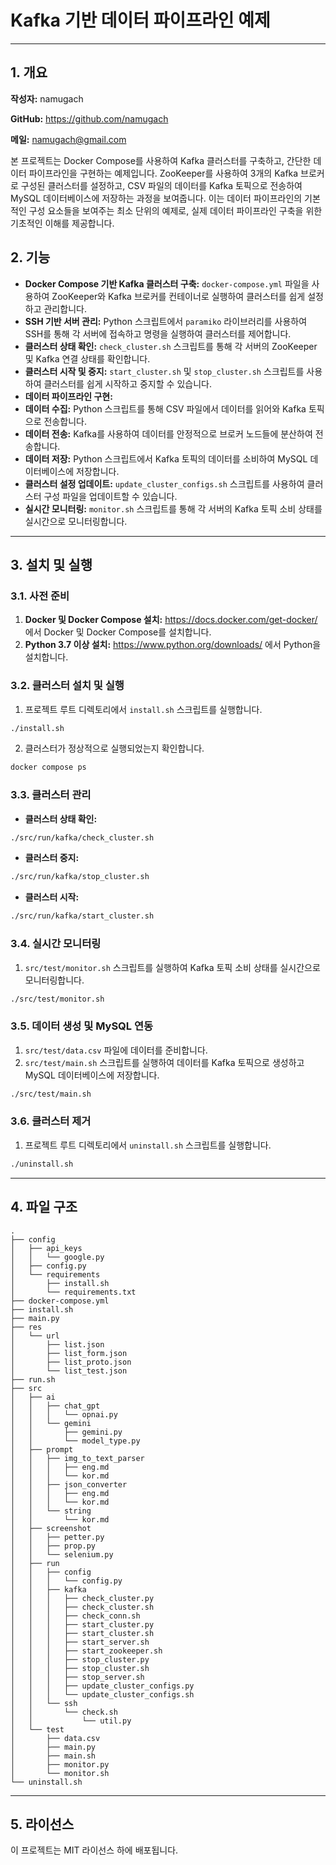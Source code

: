 # Kafka 기반 데이터 파이프라인 예제

---

## 1. 개요

**작성자:** namugach

**GitHub:** https://github.com/namugach

**메일:** namugach@gmail.com

본 프로젝트는 Docker Compose를 사용하여 Kafka 클러스터를 구축하고, 간단한 데이터 파이프라인을 구현하는 예제입니다. ZooKeeper를 사용하여 3개의 Kafka 브로커로 구성된 클러스터를 설정하고, CSV 파일의 데이터를 Kafka 토픽으로 전송하여 MySQL 데이터베이스에 저장하는 과정을 보여줍니다. 이는 데이터 파이프라인의 기본적인 구성 요소들을 보여주는 최소 단위의 예제로, 실제 데이터 파이프라인 구축을 위한 기초적인 이해를 제공합니다.


## 2. 기능

*   **Docker Compose 기반 Kafka 클러스터 구축:**  `docker-compose.yml`  파일을 사용하여 ZooKeeper와 Kafka 브로커를 컨테이너로 실행하여 클러스터를 쉽게 설정하고 관리합니다.
*   **SSH 기반 서버 관리:** Python 스크립트에서  `paramiko`  라이브러리를 사용하여 SSH를 통해 각 서버에 접속하고 명령을 실행하여 클러스터를 제어합니다.
*   **클러스터 상태 확인:**  `check_cluster.sh`  스크립트를 통해 각 서버의 ZooKeeper 및 Kafka 연결 상태를 확인합니다.
*   **클러스터 시작 및 중지:**  `start_cluster.sh`  및  `stop_cluster.sh`  스크립트를 사용하여 클러스터를 쉽게 시작하고 중지할 수 있습니다.
*   **데이터 파이프라인 구현:**
*   **데이터 수집:** Python 스크립트를 통해 CSV 파일에서 데이터를 읽어와 Kafka 토픽으로 전송합니다.
*   **데이터 전송:** Kafka를 사용하여 데이터를 안정적으로 브로커 노드들에 분산하여 전송합니다.
*   **데이터 저장:** Python 스크립트에서 Kafka 토픽의 데이터를 소비하여 MySQL 데이터베이스에 저장합니다.
*   **클러스터 설정 업데이트:**  `update_cluster_configs.sh`  스크립트를 사용하여 클러스터 구성 파일을 업데이트할 수 있습니다.
*   **실시간 모니터링:**  `monitor.sh`  스크립트를 통해 각 서버의 Kafka 토픽 소비 상태를 실시간으로 모니터링합니다.

---

## 3. 설치 및 실행

### 3.1. 사전 준비

1. **Docker 및 Docker Compose 설치:**  https://docs.docker.com/get-docker/  에서 Docker 및 Docker Compose를 설치합니다.
2. **Python 3.7 이상 설치:**  https://www.python.org/downloads/  에서 Python을 설치합니다.

### 3.2. 클러스터 설치 및 실행

1. 프로젝트 루트 디렉토리에서  `install.sh`  스크립트를 실행합니다.

```sh
./install.sh
```

2. 클러스터가 정상적으로 실행되었는지 확인합니다.

```sh
docker compose ps
```

### 3.3. 클러스터 관리

*   **클러스터 상태 확인:**

```sh
./src/run/kafka/check_cluster.sh
```

*   **클러스터 중지:**

```sh
./src/run/kafka/stop_cluster.sh
```

*   **클러스터 시작:**

```sh
./src/run/kafka/start_cluster.sh
```



### 3.4. 실시간 모니터링

1. `src/test/monitor.sh`  스크립트를 실행하여 Kafka 토픽 소비 상태를 실시간으로 모니터링합니다.

```sh
./src/test/monitor.sh
```


### 3.5. 데이터 생성 및 MySQL 연동

1. `src/test/data.csv`  파일에 데이터를 준비합니다.
2. `src/test/main.sh`  스크립트를 실행하여 데이터를 Kafka 토픽으로 생성하고 MySQL 데이터베이스에 저장합니다.

```sh
./src/test/main.sh
```


### 3.6. 클러스터 제거

1. 프로젝트 루트 디렉토리에서  `uninstall.sh`  스크립트를 실행합니다.

```sh
./uninstall.sh
```

---

## 4. 파일 구조

```
.
├── config
│   ├── api_keys
│   │   └── google.py
│   ├── config.py
│   └── requirements
│       ├── install.sh
│       └── requirements.txt
├── docker-compose.yml
├── install.sh
├── main.py
├── res
│   └── url
│       ├── list.json
│       ├── list_form.json
│       ├── list_proto.json
│       └── list_test.json
├── run.sh
├── src
│   ├── ai
│   │   ├── chat_gpt
│   │   │   └── opnai.py
│   │   └── gemini
│   │       ├── gemini.py
│   │       └── model_type.py
│   ├── prompt
│   │   ├── img_to_text_parser
│   │   │   ├── eng.md
│   │   │   └── kor.md
│   │   ├── json_converter
│   │   │   ├── eng.md
│   │   │   └── kor.md
│   │   └── string
│   │       └── kor.md
│   ├── screenshot
│   │   ├── petter.py
│   │   ├── prop.py
│   │   └── selenium.py
│   ├── run
│   │   ├── config
│   │   │   └── config.py
│   │   ├── kafka
│   │   │   ├── check_cluster.py
│   │   │   ├── check_cluster.sh
│   │   │   ├── check_conn.sh
│   │   │   ├── start_cluster.py
│   │   │   ├── start_cluster.sh
│   │   │   ├── start_server.sh
│   │   │   ├── start_zookeeper.sh
│   │   │   ├── stop_cluster.py
│   │   │   ├── stop_cluster.sh
│   │   │   ├── stop_server.sh
│   │   │   ├── update_cluster_configs.py
│   │   │   └── update_cluster_configs.sh
│   │   └── ssh
│   │       └── check.sh
│   │           └── util.py
│   └── test
│       ├── data.csv
│       ├── main.py
│       ├── main.sh
│       ├── monitor.py
│       └── monitor.sh
└── uninstall.sh

```

---

## 5. 라이선스
이 프로젝트는 MIT 라이선스 하에 배포됩니다. 
